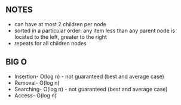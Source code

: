 ## NOTES

- can have at most 2 children per node
- sorted in a particular order: any item less than any parent node is located to the left, greater to the right
- repeats for all children nodes

## BIG O

- Insertion- O(log n) - not guaranteed (best and average case)
- Removal- O(log n)
- Searching- O(log n) - not guaranteed (best and average case)
- Access- O(log n)
